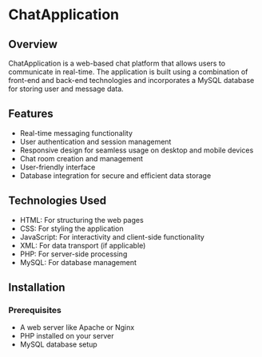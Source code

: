 <h1>ChatApplication</h1>

<h2>Overview</h2>

<p>ChatApplication is a web-based chat platform that allows users to communicate in real-time. The application is built using a combination of front-end and back-end technologies and incorporates a MySQL database for storing user and message data.</p>

<h2>Features</h2>

<ul>
  <li>Real-time messaging functionality</li>
  <li>User authentication and session management</li>
  <li>Responsive design for seamless usage on desktop and mobile devices</li>
  <li>Chat room creation and management</li>
  <li>User-friendly interface</li>
  <li>Database integration for secure and efficient data storage</li>
</ul>

<h2>Technologies Used</h2>

<ul>
  <li>HTML: For structuring the web pages</li>
  <li>CSS: For styling the application</li>
  <li>JavaScript: For interactivity and client-side functionality</li>
  <li>XML: For data transport (if applicable)</li>
  <li>PHP: For server-side processing</li>
  <li>MySQL: For database management</li>
</ul>

<h2>Installation</h2>

<h3>Prerequisites</h3>

<ul>
  <li>A web server like Apache or Nginx</li>
  <li>PHP installed on your server</li>
  <li>MySQL database setup</li>
</ul>

